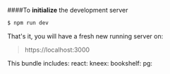 
####To **initialize** the development server
```sh
$ npm run dev
```

That's it, you will have a fresh new running server on:
>https://localhost:3000

This bundle includes:
react: 
kneex:
bookshelf:
pg: